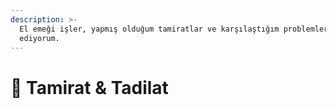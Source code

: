 ```yaml
---
description: >-
  El emeği işler, yapmış olduğum tamiratlar ve karşılaştığım problemleri not
  ediyorum.
---
```


# 🔨 Tamirat & Tadilat

